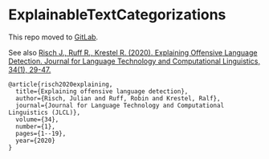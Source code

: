 # ExplainableTextCategorizations

This repo moved to [GitLab](https://gitlab.com/robin.r/explainabletextcategorizations).

See also [Risch J., Ruff R., Krestel R. (2020). Explaining Offensive Language Detection. Journal for Language Technology and Computational Linguistics, 34(1), 29-47.](https://jlcl.org/article/download/223/221)


```
@article{risch2020explaining,
  title={Explaining offensive language detection},
  author={Risch, Julian and Ruff, Robin and Krestel, Ralf},
  journal={Journal for Language Technology and Computational Linguistics (JLCL)},
  volume={34},
  number={1},
  pages={1--19},
  year={2020}
}
```
